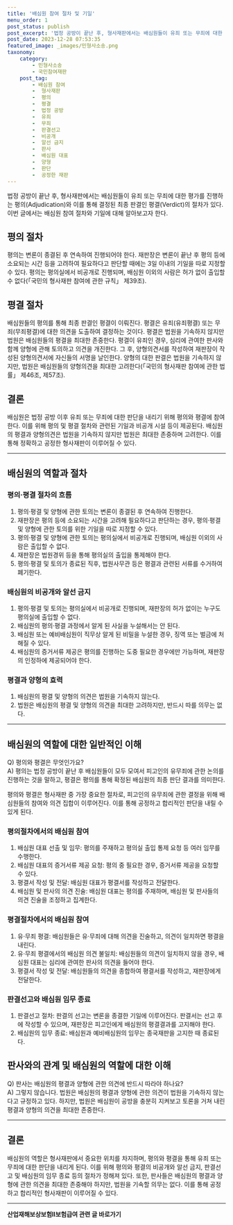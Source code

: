 ```yaml
---
title: '배심원 참여 절차 및 기일'
menu_order: 1
post_status: publish
post_excerpt: '법정 공방이 끝난 후, 형사재판에서는 배심원들이 유죄 또는 무죄에 대한 평가를 진행하는 평의 Adjudication 와 이를 통해 결정된 최종 판결인 평결 Verdict 의 절차가 있다. 이번 글에서는 배심원 참여 절차와 기일에 대해 알아보고자 한다.'
post_date: 2023-12-28 07:53:35
featured_image: _images/민형사소송.png
taxonomy:
    category:
        - 민형사소송
        - 국민참여재판
    post_tag:
        - 배심원 참여
        -  형사재판
        -  평의
        -  평결
        -  법정 공방
        -  유죄
        -  무죄
        -  판결선고
        -  비공개
        -  알선 금지
        -  판사
        -  배심원 대표
        -  양형
        -  판단
        -  공정한 재판
---
```



법정 공방이 끝난 후, 형사재판에서는 배심원들이 유죄 또는 무죄에 대한 평가를 진행하는 평의(Adjudication)와 이를 통해 결정된 최종 판결인 평결(Verdict)의 절차가 있다. 이번 글에서는 배심원 참여 절차와 기일에 대해 알아보고자 한다.

## 평의 절차

평의는 변론이 종결된 후 연속하여 진행되어야 한다. 재판장은 변론이 끝난 후 평의 등에 소요되는 시간 등을 고려하여 필요하다고 판단할 때에는 3일 이내의 기일을 따로 지정할 수 있다. 평의는 평의실에서 비공개로 진행되며, 배심원 이외의 사람은 허가 없이 출입할 수 없다(「국민의 형사재판 참여에 관한 규칙」 제39조).

## 평결 절차

배심원들의 평의를 통해 최종 판결인 평결이 이뤄진다. 평결은 유죄(유죄평결) 또는 무죄(무죄평결)에 대한 의견을 도출하여 결정하는 것이다. 평결은 법원을 기속하지 않지만 법원은 배심원들의 평결을 최대한 존중한다. 평결이 유죄인 경우, 심리에 관여한 판사와 함께 양형에 관해 토의하고 의견을 개진한다. 그 후, 양형의견서를 작성하여 재판장이 작성된 양형의견서에 자신들의 서명을 날인한다. 양형의 대한 판결은 법원을 기속하지 않지만, 법원은 배심원들의 양형의견을 최대한 고려한다(「국민의 형사재판 참여에 관한 법률」 제46조, 제57조).

  
## 결론

배심원은 법정 공방 이후 유죄 또는 무죄에 대한 판단을 내리기 위해 평의와 평결에 참여한다. 이를 위해 평의 및 평결 절차와 관련된 기일과 비공개 시설 등이 제공된다. 배심원의 평결과 양형의견은 법원을 기속하지 않지만 법원은 최대한 존중하며 고려한다. 이를 통해 정확하고 공정한 형사재판이 이루어질 수 있다.

---

## 배심원의 역할과 절차

### 평의·평결 절차의 흐름

1. 평의·평결 및 양형에 관한 토의는 변론이 종결된 후 연속하여 진행한다.
2. 재판장은 평의 등에 소요되는 시간을 고려해 필요하다고 판단하는 경우, 평의·평결 및 양형에 관한 토의를 위한 기일을 따로 지정할 수 있다.
3. 평의·평결 및 양형에 관한 토의는 평의실에서 비공개로 진행되며, 배심원 이외의 사람은 출입할 수 없다.
4. 재판장은 법원경위 등을 통해 평의실의 출입을 통제해야 한다.
5. 평의·평결 및 토의가 종료된 직후, 법원사무관 등은 평결과 관련된 서류를 수거하여 폐기한다.

### 배심원의 비공개와 알선 금지

1. 평의·평결 및 토의는 평의실에서 비공개로 진행되며, 재판장의 허가 없이는 누구도 평의실에 출입할 수 없다.
2. 배심원의 평의·평결 과정에서 알게 된 사실을 누설해서는 안 된다.
3. 배심원 또는 예비배심원이 직무상 알게 된 비밀을 누설한 경우, 징역 또는 벌금에 처해질 수 있다.
4. 배심원의 증거서류 제공은 평의를 진행하는 도중 필요한 경우에만 가능하며, 재판장의 인정하에 제공되어야 한다.

### 평결과 양형의 효력

1. 배심원의 평결 및 양형의 의견은 법원을 기속하지 않는다.
2. 법원은 배심원의 평결 및 양형의 의견을 최대한 고려하지만, 반드시 따를 의무는 없다.

---

## 배심원의 역할에 대한 일반적인 이해

Q) 평의와 평결은 무엇인가요?  
A) 평의는 법정 공방이 끝난 후 배심원들이 모두 모여서 피고인의 유무죄에 관한 논의를 진행하는 것을 말하고, 평결은 평의를 통해 확정된 배심원의 최종 판단 결과를 의미한다.

평의와 평결은 형사재판 중 가장 중요한 절차로, 피고인의 유무죄에 관한 결정을 위해 배심원들의 참여와 의견 집합이 이루어진다. 이를 통해 공정하고 합리적인 판단을 내릴 수 있게 된다.

### 평의절차에서의 배심원 참여

1. 배심원 대표 선출 및 임무: 평의를 주재하고 평의실 출입 통제 요청 등 여러 임무를 수행한다.
2. 배심원 대표의 증거서류 제공 요청: 평의 중 필요한 경우, 증거서류 제공을 요청할 수 있다.
3. 평결서 작성 및 전달: 배심원 대표가 평결서를 작성하고 전달한다.
4. 배심원 및 판사의 의견 진술: 배심원 대표는 평의를 주재하며, 배심원 및 판사들의 의견 진술을 조정하고 집계한다.

### 평결절차에서의 배심원 참여

1. 유·무죄 평결: 배심원들은 유·무죄에 대해 의견을 진술하고, 의견이 일치하면 평결을 내린다.
2. 유·무죄 평결에서의 배심원 의견 불일치: 배심원들의 의견이 일치하지 않을 경우, 배심원 대표는 심리에 관여한 판사의 의견을 들어야 한다.
3. 평결서 작성 및 전달: 배심원들의 의견을 종합하여 평결서를 작성하고, 재판장에게 전달한다.

### 판결선고와 배심원 임무 종료

1. 판결선고 절차: 판결의 선고는 변론을 종결한 기일에 이루어진다. 판결서는 선고 후에 작성할 수 있으며, 재판장은 피고인에게 배심원의 평결결과를 고지해야 한다.
2. 배심원의 임무 종료: 배심원과 예비배심원의 임무는 종국재판을 고지한 때 종료된다.

## 판사와의 관계 및 배심원의 역할에 대한 이해

Q) 판사는 배심원의 평결과 양형에 관한 의견에 반드시 따라야 하나요?  
A) 그렇지 않습니다. 법원은 배심원의 평결과 양형에 관한 의견이 법원을 기속하지 않는다고 규정하고 있다. 하지만, 법원은 배심원이 공방을 충분히 지켜보고 토론을 거쳐 내린 평결과 양형의 의견을 최대한 존중한다.

---
## 결론

배심원의 역할은 형사재판에서 중요한 위치를 차지하며, 평의와 평결을 통해 유죄 또는 무죄에 대한 판단을 내리게 된다. 이를 위해 평의와 평결의 비공개와 알선 금지, 판결선고 및 배심원의 임무 종료 등의 절차가 정해져 있다. 또한, 판사들은 배심원의 평결과 양형에 관한 의견을 최대한 존중해야 하지만, 법원을 기속할 의무는 없다. 이를 통해 공정하고 합리적인 형사재판이 이루어질 수 있다.

<!-- wp:separator -->
<hr class="wp-block-separator has-alpha-channel-opacity"/>
<!-- /wp:separator -->

<!-- wp:group {"backgroundColor":"base","layout":{"type":"constrained"}} -->
<div class="wp-block-group has-base-background-color has-background"><!-- wp:paragraph {"align":"center","fontSize":"medium"} -->
<p class="has-text-align-center has-large-font-size"><strong>산업재해보상보험Ⅱ보험급여 관련 글 바로가기</strong></p>
<!-- /wp:paragraph -->


<!-- wp:latest-posts
{"categories":[{"id":10872,"count":19,"description":"","link":"https://uknowlaw.com/category/%ec%82%b0%ec%97%85%ec%9e%ac%ed%95%b4%eb%b3%b4%ec%83%81%eb%b3%b4%ed%97%98%e2%85%b1%eb%b3%b4%ed%97%98%ea%b8%89%ec%97%ac/","name":"산업재해보상보험Ⅱ보험급여","slug":"산업재해보상보험Ⅱ보험급여","taxonomy":"category","parent":0,"meta":[],"_links":{"self":[{"href":"https://uknowlaw.com/wp-json/wp/v2/categories/10872"}],"collection":[{"href":"https://uknowlaw.com/wp-json/wp/v2/categories"}],"about":[{"href":"https://uknowlaw.com/wp-json/wp/v2/taxonomies/category"}],"wp:post_type":[{"href":"https://uknowlaw.com/wp-json/wp/v2/posts?categories=10872"}],"curies":[{"name":"wp","href":"https://api.w.org/{rel}","templated":true}]}}],"postsToShow":100,"excerptLength":28,"postLayout":"grid","columns":2,"featuredImageAlign":"left","featuredImageSizeSlug":"large","fontSize":"small"} /--></div>
<!-- /wp:group -->